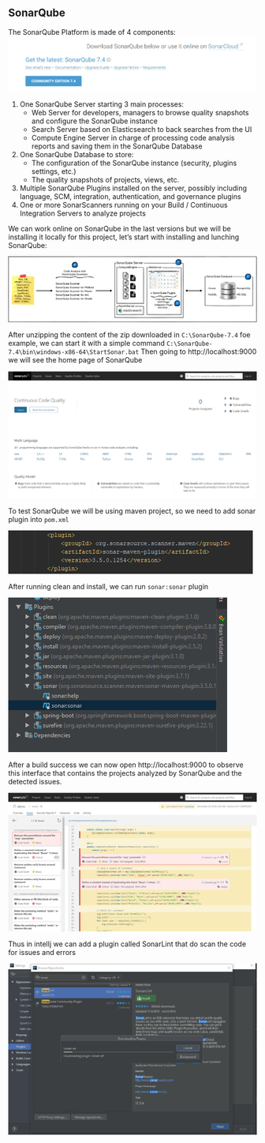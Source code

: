 


## SonarQube
The SonarQube Platform is made of 4 components:
![](../images/madou/img-000.jpg)

1. One SonarQube Server starting 3 main processes:
    - Web Server for developers, managers to browse quality snapshots and configure the SonarQube instance
    - Search Server based on Elasticsearch to back searches from the UI
    - Compute Engine Server in charge of processing code analysis reports and saving them in the SonarQube Database
2. One SonarQube Database to store:
    - The configuration of the SonarQube instance (security, plugins settings, etc.)
    - The quality snapshots of projects, views, etc.
3. Multiple SonarQube Plugins installed on the server, possibly including language, SCM, integration, authentication, and governance plugins
4. One or more SonarScanners running on your Build / Continuous Integration Servers to analyze projects


We can work online on SonarQube in the last versions but we will be installing it locally for this project, let’s start with installing and lunching SonarQube:  

![](../images/madou/img-001.jpg)


After unzipping the content of the zip downloaded in `C:\SonarQube-7.4` foe example, we can start it with a simple command 
`C:\SonarQube-7.4\bin\windows-x86-64\StartSonar.bat`
Then going to http://localhost:9000 we will see the home page of SonarQube 

![](../images/madou/img-003.jpg)


To test SonarQube we will be using maven project, so we need to add sonar plugin into `pom.xml`

![](../images/madou/img-004.jpg)


After running clean and install, we can run `sonar:sonar` plugin

![](../images/madou/img-005.jpg)


After a build success we can now open http://localhost:9000 to observe this interface that contains the projects analyzed by SonarQube and the detected issues.

![](../images/madou/img-006.jpg)


Thus in intelIj we can add a plugin called SonarLint that do scan the code for issues and errors

![](../images/madou/img-007.jpg)
